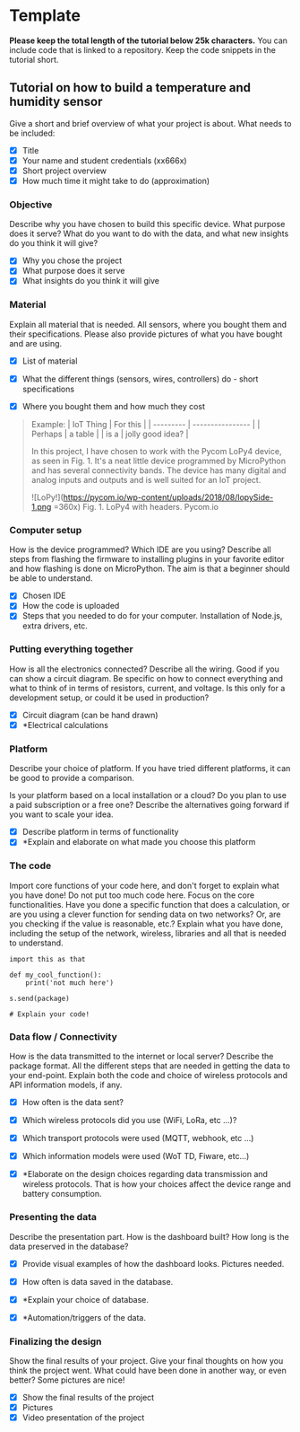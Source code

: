 # Template

**Please keep the total length of the tutorial below 25k characters.** You can include code that is linked to a repository. Keep the code snippets in the tutorial short.

## Tutorial on how to build a temperature and humidity sensor

Give a short and brief overview of what your project is about.
What needs to be included:

- [x] Title
- [x] Your name and student credentials (xx666x)
- [x] Short project overview
- [x] How much time it might take to do (approximation)

### Objective

Describe why you have chosen to build this specific device. What purpose does it serve? What do you want to do with the data, and what new insights do you think it will give?

- [x] Why you chose the project
- [x] What purpose does it serve
- [x] What insights do you think it will give

### Material

Explain all material that is needed. All sensors, where you bought them and their specifications. Please also provide pictures of what you have bought and are using.

- [x] List of material
- [x] What the different things (sensors, wires, controllers) do - short specifications
- [x] Where you bought them and how much they cost


> Example:
>| IoT Thing | For this         |
>| --------- | ---------------- |
>| Perhaps   | a table          |
>| is a      | jolly good idea? |
>
>In this project, I have chosen to work with the Pycom LoPy4 device, as seen in Fig. 1. It's a neat little device programmed by MicroPython and has several connectivity bands. The device has many digital and analog inputs and outputs and is well suited for an IoT project.
>
>![LoPy!](https://pycom.io/wp-content/uploads/2018/08/lopySide-1.png =360x)
>Fig. 1. LoPy4 with headers. Pycom.io


### Computer setup

How is the device programmed? Which IDE are you using? Describe all steps from flashing the firmware to installing plugins in your favorite editor and how flashing is done on MicroPython. The aim is that a beginner should be able to understand.

- [x] Chosen IDE
- [x] How the code is uploaded
- [x] Steps that you needed to do for your computer. Installation of Node.js, extra drivers, etc.

### Putting everything together

How is all the electronics connected? Describe all the wiring. Good if you can show a circuit diagram. Be specific on how to connect everything and what to think of in terms of resistors, current, and voltage. Is this only for a development setup, or could it be used in production?

- [x] Circuit diagram (can be hand drawn)
- [x] *Electrical calculations

### Platform

Describe your choice of platform. If you have tried different platforms, it can be good to provide a comparison.

Is your platform based on a local installation or a cloud? Do you plan to use a paid subscription or a free one? Describe the alternatives going forward if you want to scale your idea.

- [x] Describe platform in terms of functionality
- [x] *Explain and elaborate on what made you choose this platform 

### The code

Import core functions of your code here, and don't forget to explain what you have done! Do not put too much code here. Focus on the core functionalities. Have you done a specific function that does a calculation, or are you using a clever function for sending data on two networks? Or, are you checking if the value is reasonable, etc.? Explain what you have done, including the setup of the network, wireless, libraries and all that is needed to understand.


```python=
import this as that

def my_cool_function():
    print('not much here')

s.send(package)

# Explain your code!
```


### Data flow / Connectivity

How is the data transmitted to the internet or local server? Describe the package format. All the different steps that are needed in getting the data to your end-point. Explain both the code and choice of wireless protocols and API information models, if any.


- [x] How often is the data sent? 
- [x] Which wireless protocols did you use (WiFi, LoRa, etc ...)?
- [x] Which transport protocols were used (MQTT, webhook, etc ...)
- [x] Which information models were used (WoT TD, Fiware, etc...)
- [x] *Elaborate on the design choices regarding data transmission and wireless protocols. That is how your choices affect the device range and battery consumption.


### Presenting the data

Describe the presentation part. How is the dashboard built? How long is the data preserved in the database?

- [x] Provide visual examples of how the dashboard looks. Pictures needed.
- [x] How often is data saved in the database.
- [x] *Explain your choice of database.
- [x] *Automation/triggers of the data.


### Finalizing the design

Show the final results of your project. Give your final thoughts on how you think the project went. What could have been done in another way, or even better? Some pictures are nice!

- [x] Show the final results of the project
- [x] Pictures
- [x] Video presentation of the project
